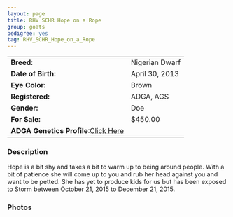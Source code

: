 ```yaml
---
layout: page
title: RHV SCHR Hope on a Rope
group: goats
pedigree: yes
tag: RHV_SCHR_Hope_on_a_Rope
---
```


| | |
|:---|:---
|**Breed:**|Nigerian Dwarf
|**Date of Birth:**|April 30, 2013
|**Eye Color:**|Brown
|**Registered:**|ADGA, AGS
|**Gender:**|Doe
|**For Sale:**|$450.00
|**ADGA Genetics Profile**:[Click Here](http://www.adgagenetics.org/GoatDetail.aspx?RegNumber=D001637828)

### Description

Hope is a bit shy and takes a bit to warm up to being around people. With a bit of patience she will come up to you and rub her head against you and want to be petted. She has yet to produce kids for us but has been exposed to Storm between October 21, 2015 to December 21, 2015.

### Photos

<!--<img src="/images/goats/RHV_SCHR_Hope_on_a_Rope/1.jpg" alt="Image of RHV SCHR Hope on a Rope" class="pic"/>
-->
